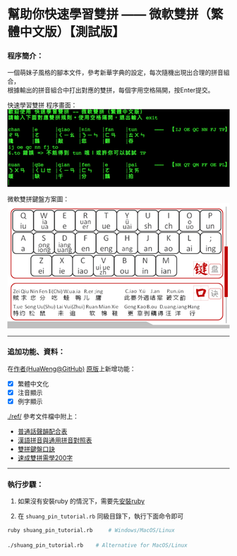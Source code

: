 # 幫助你快速學習雙拼 —— 微軟雙拼（繁體中文版）【測試版】

### 程序簡介：

一個萌妹子風格的腳本文件，參考新華字典的設定，每次隨機出現出合理的拼音組合，\
根據輸出的拼音組合中打出對應的雙拼，每個字用空格隔開，按Enter提交。

快速學習雙拼 程序畫面：\
![image][shuang_pin_tutorial_console]

微軟雙拼鍵盤方案圖：\
![image][shuang_pin_keyboard]

---

### 追加功能、資料：

在[作者(HuaWeng@GitHub)][arthor_github] [原版][origin_shuang_pin_tutorial]上新增功能：
- [x] 繁體中文化
- [x] 注音顯示
- [x] 例字顯示

[./ref/][folder_img] 參考文件檔中附上：
+ [普通話聲韻配合表][pthtable]
+ [漢語拼音與通用拼音對照表][shuang_pin_200_words_sample]
+ [雙拼鍵盤口訣][shuang_pin_keyboard_quote]
+ [速成雙拼需學200字][zhuyin_pinyin_conversion_table]

---

### 執行步驟：

1) 如果沒有安裝ruby 的情況下，需要先[安裝ruby][rubychina_install_ruby]

2) 在 `shuang_pin_tutorial.rb` 同級目錄下，執行下面命令即可
```sh
ruby shuang_pin_tutorial.rb     # Windows/MacOS/Linux

./shuang_pin_tutorial.rb    # Alternative for MacOS/Linux
```

[shuang_pin_tutorial_console]: ./img/shuang_pin_tutorial_console.png  "shuang pin tutorial console"
[arthor_github]: https://github.com/HuaWeng  "HuaWeng github page"
[origin_shuang_pin_tutorial]: https://github.com/HuaWeng/shuang_pin_tutorial "origin shuang pin tutorial"
[shuang_pin_keyboard]: ./img/shuang_pin_keyboard.png  "shuang pin keyboard"
[rubychina_install_ruby]: https://ruby-china.org/wiki/install_ruby_guide "ruby-china install ruby method"

[folder_img]: https://github.com/jsdnhk/shuang-pin-tutorial-tw/tree/master/ref
[pthtable]: ./ref/PTHtable_cuhk.pdf
[shuang_pin_200_words_sample]: ./ref/shuang_pin_200_words_sample.txt
[shuang_pin_keyboard_quote]: ./ref/shuang_pin_keyboard_quote.txt
[zhuyin_pinyin_conversion_table]: ./ref/zhuyin_pinyin_conversion_table.pdf
